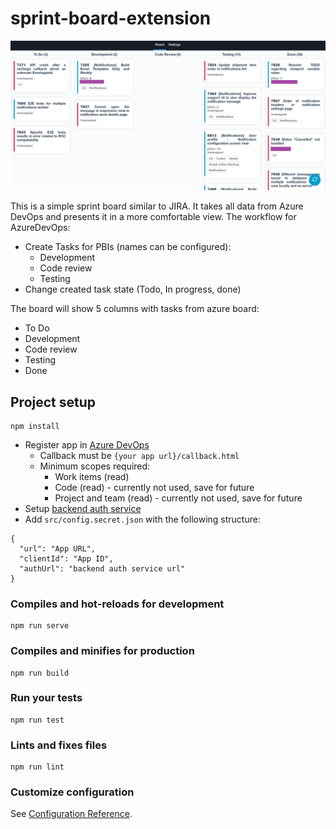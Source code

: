 # sprint-board-extension
![Screenshot](https://raw.githubusercontent.com/nerijusdu/sprint-board-extension/master/sprint-board-extension.png)

This is a simple sprint board similar to JIRA. It takes all data from Azure DevOps and presents it in a more comfortable view.
The workflow for AzureDevOps:
- Create Tasks for PBIs (names can be configured):
  - Development
  - Code review
  - Testing
- Change created task state (Todo, In progress, done)

The board will show 5 columns with tasks from azure board:
- To Do
- Development
- Code review
- Testing
- Done

## Project setup
```
npm install
```

- Register app in [Azure DevOps](https://app.vsaex.visualstudio.com/app/register)
  - Callback must be `{your app url}/callback.html`
  - Minimum scopes required:
    - Work items (read)
    - Code (read) - currently not used, save for future
    - Project and team (read) - currently not used, save for future
- Setup [backend auth service](https://github.com/nerijusdu/sprint-board-extension-auth)
- Add `src/config.secret.json` with the following structure:
```
{
  "url": "App URL",
  "clientId": "App ID",
  "authUrl": "backend auth service url"
}
```

### Compiles and hot-reloads for development
```
npm run serve
```

### Compiles and minifies for production
```
npm run build
```

### Run your tests
```
npm run test
```

### Lints and fixes files
```
npm run lint
```

### Customize configuration
See [Configuration Reference](https://cli.vuejs.org/config/).
